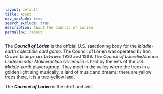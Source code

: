 ```yaml
---
layout: default
title: About
nav_exclude: true
search_exclude: true
description: About the Council of Lorien 
permalink: /about
---
```


The ***Council of Lórien*** is the official U.S. sanctioning body for the _Middle-earth collectible card game_. The Council of Lórien was operated by Iron Crown Enterprises between 1996 and 1999. The _Council of Laurelindórenan Lindelorendor Malinornélion Ornemalin_ is held by the ents of the U.S. _Middle-earth_ playersgroup. They meet in the valley where the trees in a golden light sing musically, a land of music and dreams; there are yellow trees there, it is a tree-yellow land.

The ***Counsel of Lórien*** is the chief archivist.
